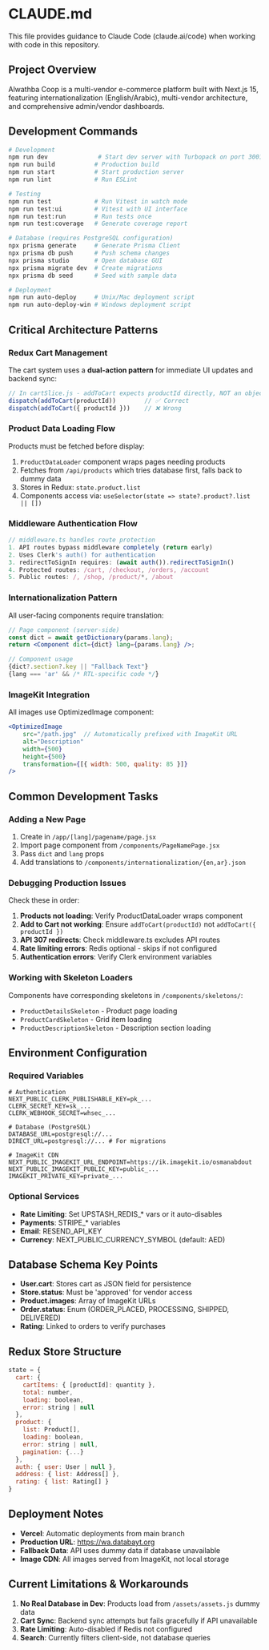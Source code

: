 # CLAUDE.md

This file provides guidance to Claude Code (claude.ai/code) when working with code in this repository.

## Project Overview

Alwathba Coop is a multi-vendor e-commerce platform built with Next.js 15, featuring internationalization (English/Arabic), multi-vendor architecture, and comprehensive admin/vendor dashboards.

## Development Commands

```bash
# Development
npm run dev              # Start dev server with Turbopack on port 3001
npm run build           # Production build
npm run start           # Start production server
npm run lint            # Run ESLint

# Testing
npm run test            # Run Vitest in watch mode
npm run test:ui         # Vitest with UI interface
npm run test:run        # Run tests once
npm run test:coverage   # Generate coverage report

# Database (requires PostgreSQL configuration)
npx prisma generate     # Generate Prisma Client
npx prisma db push      # Push schema changes
npx prisma studio       # Open database GUI
npx prisma migrate dev  # Create migrations
npx prisma db seed      # Seed with sample data

# Deployment
npm run auto-deploy     # Unix/Mac deployment script
npm run auto-deploy-win # Windows deployment script
```

## Critical Architecture Patterns

### Redux Cart Management
The cart system uses a **dual-action pattern** for immediate UI updates and backend sync:
```javascript
// In cartSlice.js - addToCart expects productId directly, NOT an object
dispatch(addToCart(productId))        // ✅ Correct
dispatch(addToCart({ productId }))    // ❌ Wrong
```

### Product Data Loading Flow
Products must be fetched before display:
1. `ProductDataLoader` component wraps pages needing products
2. Fetches from `/api/products` which tries database first, falls back to dummy data
3. Stores in Redux: `state.product.list`
4. Components access via: `useSelector(state => state?.product?.list || [])`

### Middleware Authentication Flow
```typescript
// middleware.ts handles route protection
1. API routes bypass middleware completely (return early)
2. Uses Clerk's auth() for authentication
3. redirectToSignIn requires: (await auth()).redirectToSignIn()
4. Protected routes: /cart, /checkout, /orders, /account
5. Public routes: /, /shop, /product/*, /about
```

### Internationalization Pattern
All user-facing components require translation:
```jsx
// Page component (server-side)
const dict = await getDictionary(params.lang);
return <Component dict={dict} lang={params.lang} />;

// Component usage
{dict?.section?.key || "Fallback Text"}
{lang === 'ar' && /* RTL-specific code */}
```

### ImageKit Integration
All images use OptimizedImage component:
```jsx
<OptimizedImage
    src="/path.jpg"  // Automatically prefixed with ImageKit URL
    alt="Description"
    width={500}
    height={500}
    transformation={[{ width: 500, quality: 85 }]}
/>
```

## Common Development Tasks

### Adding a New Page
1. Create in `/app/[lang]/pagename/page.jsx`
2. Import page component from `/components/PageNamePage.jsx`
3. Pass `dict` and `lang` props
4. Add translations to `/components/internationalization/{en,ar}.json`

### Debugging Production Issues
Check these in order:
1. **Products not loading**: Verify ProductDataLoader wraps component
2. **Add to Cart not working**: Ensure `addToCart(productId)` not `addToCart({ productId })`
3. **API 307 redirects**: Check middleware.ts excludes API routes
4. **Rate limiting errors**: Redis optional - skips if not configured
5. **Authentication errors**: Verify Clerk environment variables

### Working with Skeleton Loaders
Components have corresponding skeletons in `/components/skeletons/`:
- `ProductDetailsSkeleton` - Product page loading
- `ProductCardSkeleton` - Grid item loading
- `ProductDescriptionSkeleton` - Description section loading

## Environment Configuration

### Required Variables
```env
# Authentication
NEXT_PUBLIC_CLERK_PUBLISHABLE_KEY=pk_...
CLERK_SECRET_KEY=sk_...
CLERK_WEBHOOK_SECRET=whsec_...

# Database (PostgreSQL)
DATABASE_URL=postgresql://...
DIRECT_URL=postgresql://... # For migrations

# ImageKit CDN
NEXT_PUBLIC_IMAGEKIT_URL_ENDPOINT=https://ik.imagekit.io/osmanabdout
NEXT_PUBLIC_IMAGEKIT_PUBLIC_KEY=public_...
IMAGEKIT_PRIVATE_KEY=private_...
```

### Optional Services
- **Rate Limiting**: Set UPSTASH_REDIS_* vars or it auto-disables
- **Payments**: STRIPE_* variables
- **Email**: RESEND_API_KEY
- **Currency**: NEXT_PUBLIC_CURRENCY_SYMBOL (default: AED)

## Database Schema Key Points

- **User.cart**: Stores cart as JSON field for persistence
- **Store.status**: Must be 'approved' for vendor access
- **Product.images**: Array of ImageKit URLs
- **Order.status**: Enum (ORDER_PLACED, PROCESSING, SHIPPED, DELIVERED)
- **Rating**: Linked to orders to verify purchases

## Redux Store Structure

```javascript
state = {
  cart: {
    cartItems: { [productId]: quantity },
    total: number,
    loading: boolean,
    error: string | null
  },
  product: {
    list: Product[],
    loading: boolean,
    error: string | null,
    pagination: {...}
  },
  auth: { user: User | null },
  address: { list: Address[] },
  rating: { list: Rating[] }
}
```

## Deployment Notes

- **Vercel**: Automatic deployments from main branch
- **Production URL**: https://wa.databayt.org
- **Fallback Data**: API uses dummy data if database unavailable
- **Image CDN**: All images served from ImageKit, not local storage

## Current Limitations & Workarounds

1. **No Real Database in Dev**: Products load from `/assets/assets.js` dummy data
2. **Cart Sync**: Backend sync attempts but fails gracefully if API unavailable
3. **Rate Limiting**: Auto-disabled if Redis not configured
4. **Search**: Currently filters client-side, not database queries